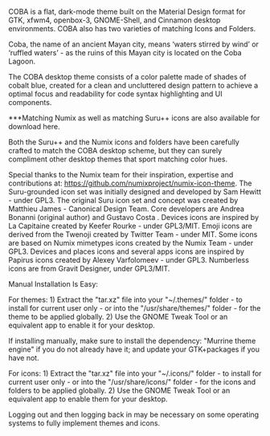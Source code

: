 COBA is a flat, dark-mode theme built on the Material Design format for GTK, xfwm4, openbox-3, GNOME-Shell, and Cinnamon desktop environments. COBA also has two varieties of matching Icons and Folders.

Coba, the name of an ancient Mayan city, means ‘waters stirred by wind’ or ‘ruffled waters’ - as the ruins of this Mayan city is located on the Coba Lagoon.

The COBA desktop theme consists of a color palette made of shades of cobalt blue, created for a clean and uncluttered design pattern to achieve a optimal focus and readability for code syntax highlighting and UI components.

***Matching Numix as well as matching Suru++ icons are also available for download here.

Both the Suru++ and the Numix icons and folders have been carefully crafted to match the COBA desktop scheme, but they can surely compliment other desktop themes that sport matching color hues.

Special thanks to the Numix team for their inspiration, expertise and contributions at: https://github.com/numixproject/numix-icon-theme. The Suru-grounded icon set was initially designed and developed by Sam Hewitt - under GPL3. The original Suru icon set and concept was created by Matthieu James - Canonical Design Team. Core developers are Andrea Bonanni (original author) and Gustavo Costa . Devices icons are inspired by La Capitaine created by Keefer Rourke - under GPL3/MIT. Emoji icons are derived from the Twenoji created by Twitter Team - under MIT. Some icons are based on Numix mimetypes icons created by the Numix Team - under GPL3. Devices and places icons and several apps icons are inspired by Papirus icons created by Alexey Varfolomeev - under GPL3. Numberless icons are from Gravit Designer, under GPL3/MIT.


Manual Installation Is Easy:

For themes: 1) Extract the "tar.xz" file into your "~/.themes/" folder - to install for current user only - or into the "/usr/share/themes/" folder - for the theme to be applied globally. 2) Use the GNOME Tweak Tool or an equivalent app to enable it for your desktop.

If installing manually, make sure to install the dependency: "Murrine theme engine" if you do not already have it; and update your GTK+packages if you have not.

For icons: 1) Extract the "tar.xz" file into your "~/.icons/" folder - to install for current user only - or into the "/usr/share/icons/" folder - for the icons and folders to be applied globally. 2) Use the GNOME Tweak Tool or an equivalent app to enable them for your desktop.

Logging out and then logging back in may be necessary on some operating systems to fully implement themes and icons. 
